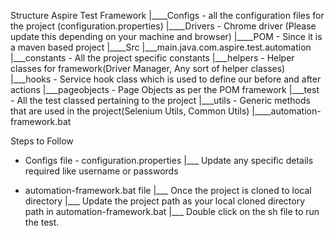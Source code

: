 Structure
  Aspire Test Framework
    |____Configs - all the configuration files for the project (configuration.properties)
    |____Drivers - Chrome driver (Please update this depending on your machine and browser)
    |____POM - Since it is a maven based project
    |____Src
            |___main.java.com.aspire.test.automation
                           |___constants - All the project specific constants
                           |___helpers - Helper classes for framework(Driver Manager, Any sort of helper classes)
                           |___hooks - Service hook class which is used to define our before and after actions
                           |___pageobjects - Page Objects as per the POM framework
                           |___test - All the test classed pertaining to the project
                           |___utils - Generic methods that are used in the project(Selenium Utils, Common Utils)
    |____automation-framework.bat

Steps to Follow
* Configs file - configuration.properties
    |___ Update any specific details required like username or passwords

* automation-framework.bat file
    |___ Once the project is cloned to local directory
    |___ Update the project path as your local cloned directory path in automation-framework.bat
    |___ Double click on the sh file to run the test.
